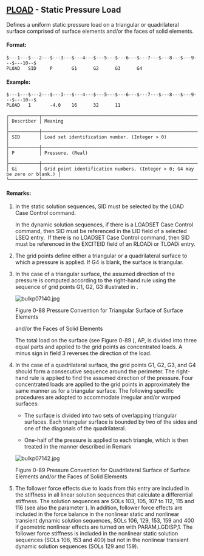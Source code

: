 ## [PLOAD](https://help.hexagonmi.com/bundle/MSC_Nastran_2022.4/page/Nastran_Combined_Book/qrg/bulkp/TOC.PLOAD.xhtml) - Static Pressure Load

Defines a uniform static pressure load on a triangular or quadrilateral surface comprised of surface elements and/or the faces of solid elements.

#### Format:

```nastran
$---1---$---2---$---3---$---4---$---5---$---6---$---7---$---8---$---9---$---10--$
PLOAD   SID     P       G1      G2      G3      G4                              
```

#### Example:

```nastran
$---1---$---2---$---3---$---4---$---5---$---6---$---7---$---8---$---9---$---10--$
PLOAD   1       -4.0    16      32      11                                      
```

```text
┌───────────┬────────────────────────────────────────────────────────────────────────────┐
│ Describer │ Meaning                                                                    │
├───────────┼────────────────────────────────────────────────────────────────────────────┤
│ SID       │ Load set identification number. (Integer > 0)                              │
├───────────┼────────────────────────────────────────────────────────────────────────────┤
│ P         │ Pressure. (Real)                                                           │
├───────────┼────────────────────────────────────────────────────────────────────────────┤
│ Gi        │ Grid point identification numbers. (Integer > 0; G4 may be zero or blank.) │
└───────────┴────────────────────────────────────────────────────────────────────────────┘
```

#### Remarks:

1. In the static solution sequences, SID must be selected by the LOAD Case Control command.

     In the dynamic solution sequences, if there is a LOADSET Case Control command, then SID must be referenced in the LID field of a selected LSEQ entry.  If there is no LOADSET Case Control command, then SID must be referenced in the EXCITEID field of an RLOADi or TLOADi entry.

2. The grid points define either a triangular or a quadrilateral surface to which a pressure is applied. If G4 is blank, the surface is triangular.
3. In the case of a triangular surface, the assumed direction of the pressure is computed according to the right-hand rule using the sequence of grid points G1, G2, G3 illustrated in  .

     ![bulkp07140.jpg](https://help-be.hexagonmi.com/bundle/MSC_Nastran_2022.4/page/Nastran_Combined_Book/qrg/bulkp/../../../assets/bulkp07140.jpg?_LANG=enus)
     
     Figure 0-88 Pressure Convention for Triangular Surface of Surface Elements 
      
     and/or the Faces of Solid Elements

     The total load on the surface (see  Figure 0-89 ), AP, is divided into three equal parts and applied to the grid points as concentrated loads. A minus sign in field 3 reverses the direction of the load.

4. In the case of a quadrilateral surface, the grid points G1, G2, G3, and G4 should form a consecutive sequence around the perimeter. The right-hand rule is applied to find the assumed direction of the pressure. Four concentrated loads are applied to the grid points in approximately the same manner as for a triangular surface. The following specific procedures are adopted to accommodate irregular and/or warped surfaces:

     - The surface is divided into two sets of overlapping triangular surfaces. Each triangular surface is bounded by two of the sides and one of the diagonals of the quadrilateral.

     - One-half of the pressure is applied to each triangle, which is then treated in the manner described in Remark 

     ![bulkp07142.jpg](https://help-be.hexagonmi.com/bundle/MSC_Nastran_2022.4/page/Nastran_Combined_Book/qrg/bulkp/../../../assets/bulkp07142.jpg?_LANG=enus)
     
     Figure 0-89 Pressure Convention for Quadrilateral Surface of Surface Elements and/or the Faces of Solid Elements

5. The follower force effects due to loads from this entry are included in the stiffness in all linear solution sequences that calculate a differential stiffness. The solution sequences are SOLs 103, 105, 107 to 112, 115 and 116 (see also the parameter  ). In addition, follower force effects are included in the force balance in the nonlinear static and nonlinear transient dynamic solution sequences, SOLs 106, 129, 153, 159 and 400 if geometric nonlinear effects are turned on with PARAM,LGDISP,1. The follower force stiffness is included in the nonlinear static solution sequences (SOLs 106, 153 and 400) but not in the nonlinear transient dynamic solution sequences (SOLs 129 and 159).

